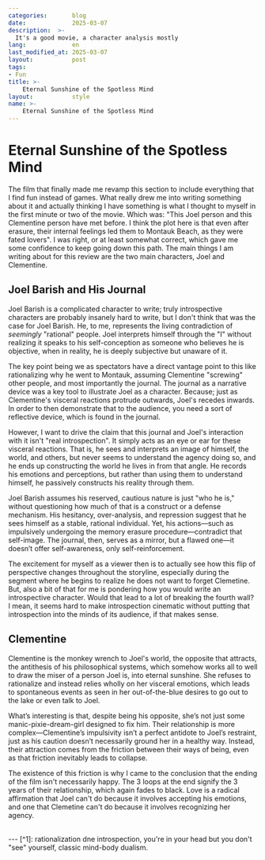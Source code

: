 ```yaml
---
categories:       blog
date:             2025-03-07
description:  >-
  It's a good movie, a character analysis mostly
lang:             en
last_modified_at: 2025-03-07
layout:           post
tags:
- Fun
title: >-
    Eternal Sunshine of the Spotless Mind
layout:           style
name: >-
    Eternal Sunshine of the Spotless Mind
---
```


# Eternal Sunshine of the Spotless Mind

The film that finally made me revamp this section to include everything that I find fun instead of games. What really drew me into writing something about it and actually thinking I have something is what I thought to myself in the first minute or two of the movie. Which was: "This Joel person and this Clementine person have met before. I think the plot here is that even after erasure, their internal feelings led them to Montauk Beach, as they were fated lovers". I was right, or at least somewhat correct, which gave me some confidence to keep going down this path. The main things I am writing about for this review are the two main characters, Joel and Clementine.


## Joel Barish and His Journal

Joel Barish is a complicated character to write; truly introspective characters are probably insanely hard to write, but I don't think that was the case for Joel Barish. He, to me, represents the living contradiction of *seemingly* "rational" people. Joel interprets himself through the "I" without realizing it speaks to his self-conception as someone who believes he is objective, when in reality, he is deeply subjective but unaware of it. 

The key point being we as spectators have a direct vantage point to this like rationalizing why he went to Montauk, assuming Clementine "screwing" other people, and most importantly the journal. The journal as a narrative device was a key tool to illustrate Joel as a character. Because; just as Clementine's visceral reactions protrude outwards, Joel's recedes inwards. In order to then demonstrate that to the audience, you need a sort of reflective device, which is found in the journal.  

However, I want to drive the claim that this journal and Joel's interaction with it isn't "real introspection". It simply acts as an eye or ear for these visceral reactions. That is, he sees and interprets an image of himself, the world, and others, but never seems to understand the agency doing so, and he ends up constructing the world he lives in from that angle. He records his emotions and perceptions, but rather than using them to understand himself, he passively constructs his reality through them.

Joel Barish assumes his reserved, cautious nature is just "who he is," without questioning how much of that is a construct or a defense mechanism. His hesitancy, over-analysis, and repression suggest that he sees himself as a stable, rational individual. Yet, his actions—such as impulsively undergoing the memory erasure procedure—contradict that self-image. The journal, then, serves as a mirror, but a flawed one—it doesn’t offer self-awareness, only self-reinforcement.

The excitement for myself as a viewer then is to actually see how this flip of perspective changes throughout the storyline, especially during the segment where he begins to realize he does not want to forget Clemetine. But, also a bit of that for me is pondering how you would write an introspective character. Would that lead to a lot of breaking the fourth wall? I mean, it seems hard to make introspection cinematic without putting that introspection into the minds of its audience, if that makes sense.

## Clementine

Clementine is the monkey wrench to Joel's world, the opposite that attracts, the antithesis of his philosophical systems, which somehow works all to well to draw the miser of a person Joel is, into eternal sunshine. She refuses to rationalize and instead relies wholly on her visceral emotions, which leads to spontaneous events as seen in her out-of-the-blue desires to go out to the lake or even talk to Joel. 

What’s interesting is that, despite being his opposite, she’s not just some manic-pixie-dream-girl designed to fix him. Their relationship is more complex—Clementine’s impulsivity isn’t a perfect antidote to Joel’s restraint, just as his caution doesn’t necessarily ground her in a healthy way. Instead, their attraction comes from the friction between their ways of being, even as that friction inevitably leads to collapse.

The existence of this friction is why I came to the conclusion that the ending of the film isn't necessarily happy. The 3 loops at the end signify the 3 years of their relationship, which again fades to black. Love is a radical affirmation that Joel can't do because it involves accepting his emotions, and one that Clemetine can't do because it involves recognizing her agency.

<br/>
---
[^1]: rationalization dne introspection, you're in your head but you don't "see" yourself, classic mind-body dualism.
